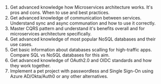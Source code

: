 1. Get advanced knowledge how Microservices architecture works. It's pros and cons. When to use and best practices.
2. Get advanced knowledge of communication between services. Understand sync and async communation and how to use it correctly.
3. Master CQRS pattern and understand it's benefits overall and for microservices architecture specifically.
4. Get advanced knowledge of most popular NoSQL databases and their use cases.
5. Get basic information about databases scalling for high-traffic apps. Compare SQL vs NoSQL databases for this aim.
6. Get advanced knowledge of OAuth2.0 and OIDC standards and how they work together.
7. Implement a pet project with passwordless and Single Sign-On using Azure AD/Okta/Auth0 or any other alternatives.
